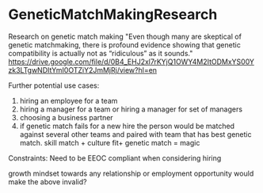 # GeneticMatchMakingResearch
Research on genetic match making
"Even though many are skeptical of genetic matchmaking, there is profound
evidence showing that genetic compatibility is actually not as “ridiculous” as it sounds."
https://drive.google.com/file/d/0B4_EHJ2xl7rKYjQ1OWY4M2ItODMxYS00Yzk3LTgwNDItYmI0OTZiY2JmMjRj/view?hl=en

Further potential use cases:
1) hiring an employee for a team
2) hiring a manager for a team or hiring a manager for set of managers
3) choosing a business partner
4) if genetic match fails for a new hire the person would be matched against several other teams and paired with team that has best genetic match.
skill match + culture fit+ genetic match = magic

Constraints:
Need to be EEOC compliant when considering hiring

growth mindset towards any relationship or employment opportunity would make the above invalid?
